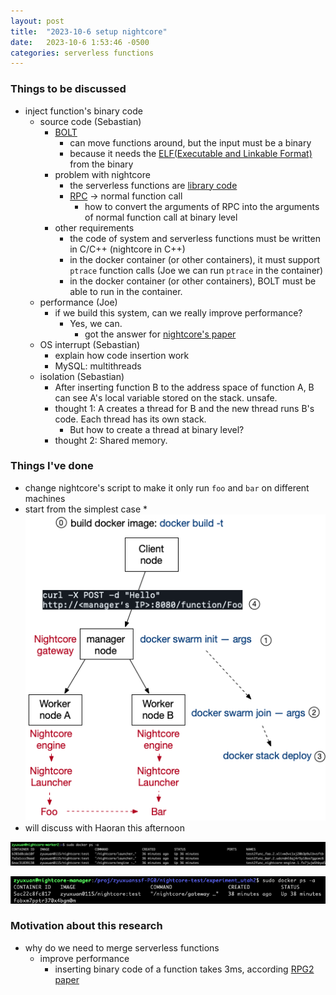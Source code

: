 ```yaml
---
layout: post
title:  "2023-10-6 setup nightcore"
date:   2023-10-6 1:53:46 -0500
categories: serverless functions
---
```


### Things to be discussed
- inject function's binary code
	+ source code (Sebastian)
		* [BOLT](https://github.com/facebookarchive/BOLT)
			- can move functions around, but the input must be a binary
			- because it needs the [ELF(Executable and Linkable Format)](https://en.wikipedia.org/wiki/Executable_and_Linkable_Format) from the binary
		* problem with nightcore
			- the serverless functions are [library code](https://github.com/ut-osa/nightcore/blob/asplos-release/examples/c/compile.sh)
			- [RPC](https://github.com/ut-osa/nightcore/blob/asplos-release/examples/c/foo.c#L39) -> normal function call 
				+ how to convert the arguments of RPC into the arguments of normal function call at binary level
		* other requirements
			- the code of system and serverless functions must be written in C/C++ (nightcore in C++)
			- in the docker container (or other containers), it must support `ptrace` function calls (Joe we can run `ptrace` in the container)
			- in the docker container (or other containers), BOLT must be able to run in the container. 
	+ performance (Joe) 
		* if we build this system, can we really improve performance?
			- Yes, we can.
				+ got the answer for [nightcore's paper](https://www.cs.utexas.edu/users/witchel/pubs/jia21asplos-nightcore.pdf)
	+ OS interrupt (Sebastian)
		* explain how code insertion work
		* MySQL: multithreads
	+ isolation (Sebastian)
		* After inserting function B to the address space of function A, B can see A's local variable stored on the stack. unsafe. 
		* thought 1: A creates a thread for B and the new thread runs B's code. Each thread has its own stack. 
			- But how to create a thread at binary level? 
		* thought 2: Shared memory.

### Things I've done
- change nightcore's script to make it only run `foo` and `bar` on different machines
- start from the simplest case
		* ![arch](/assets/2023-10-02/s2.png)
- will discuss with Haoran this afternoon

![s1](/assets/2023-10-12/s1.png)

![s2](/assets/2023-10-12/s2.png)


### Motivation about this research
- why do we need to merge serverless functions
	+ improve performance
		* inserting binary code of a function takes	3ms, according [RPG2 paper](https://www.overleaf.com/project/648b610e909cdabfc31502d1)
	

